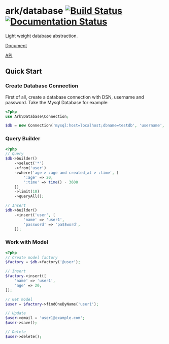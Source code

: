 # ark/database [![Build Status](https://travis-ci.org/arkphp/database.png)](https://travis-ci.org/arkphp/database) [![Documentation Status](https://readthedocs.org/projects/ark-database/badge/?version=latest)](https://readthedocs.org/projects/ark-database/?badge=latest)

Light weight database abstraction.

[Document](http://ark-database.readthedocs.org/en/latest/)

[API](http://arkphp.github.io/database/)

## Quick Start

### Create Database Connection

First of all, create a database connection with DSN, username and password. Take the Mysql Database for example:

```php
<?php
use Ark\Database\Connection;

$db = new Connection('mysql:host=localhost;dbname=testdb', 'username', 'password');
```


### Query Builder

```php
<?php
// Query
$db->builder()
    ->select('*')
    ->from('user')
    ->where('age > :age and created_at > :time', [
        ':age' => 20,
        ':time' => time() - 3600
    ])
    ->limit(10)
    ->queryAll();

// Insert
$db->builder()
    ->insert('user', [
        'name' => 'user1',
        'password' => 'pa$$word',
    ]);
```

### Work with Model

```php
<?php
// Create model factory
$factory = $db->factory('@user');

// Insert
$factory->insert([
    'name' => 'user1',
    'age' => 20,
]);

// Get model
$user = $factory->findOneByName('user1');

// Update
$user->email = 'user1@example.com';
$user->save();

// Delete
$user->delete();
```